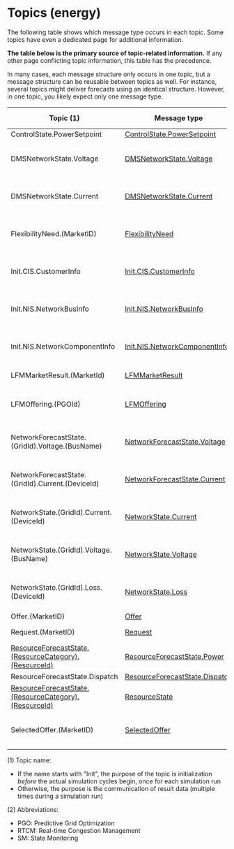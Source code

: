 # Topics (energy)

The following table shows which message type occurs in each topic. Some topics have even a dedicated page for additional information.

**The table below is the primary source of topic-related information.** If any other page conflicting topic information, this table has the precedence.

In many cases, each message structure only occurs in one topic, but a message structure can be reusable between topics as well. For instance, several topics might deliver forecasts using an identical structure. However, in one topic, you likely expect only one message type.

| Topic (1) | Message type | Publisher(s); see (2) | Subscriber(s); see (2) |
|-|-|-|-|
| ControlState.PowerSetpoint | [ControlState.PowerSetpoint](energy_msg-controlstate-powersetpoint.md)| [Controller](energy_controller.md) | [Storage](energy_storage.md) |
| DMSNetworkState.Voltage | [DMSNetworkState.Voltage](energy_msg-dmsnetworkstatus-voltage.md) | [Distribution management system (DMS)](energy_distribution-management-system-dms.md) - SM | [Distribution management system (DMS)](energy_distribution-management-system-dms.md) - RTCM |
| DMSNetworkState.Current | [DMSNetworkState.Current](energy_msg-dmsnetworkstatus-current.md) | [Distribution management system (DMS)](energy_distribution-management-system-dms.md) - SM | [Distribution management system (DMS)](energy_distribution-management-system-dms.md) - RTCM |
| FlexibilityNeed.(MarketID) | [FlexibilityNeed](energy_msg-flexibilityneed.md) | [Distribution management system (DMS)](energy_distribution-management-system-dms.md) - PGO | [Procem-LFM](energy_procem-lfm.md) |
| Init.CIS.CustomerInfo | [Init.CIS.CustomerInfo](energy_msg-init-cis-customerinfo.md) | [Grid (DSS)](energy_grid-dss.md) | [Distribution management system (DMS)](energy_distribution-management-system-dms.md) - PGO, SM |
| Init.NIS.NetworkBusInfo | [Init.NIS.NetworkBusInfo](energy_msg-init-nis-networkbusinfo.md) | [Grid (DSS)](energy_grid-dss.md) | [Distribution management system (DMS)](energy_distribution-management-system-dms.md) - PGO, SM |
| Init.NIS.NetworkComponentInfo | [Init.NIS.NetworkComponentInfo](energy_msg-init-nis-networkcomponentinfo.md) | [Grid (DSS)](energy_grid-dss.md) | [Distribution management system (DMS)](energy_distribution-management-system-dms.md) - PGO, SM |
| LFMMarketResult.(MarketId) | [LFMMarketResult](energy_msg-lfmmarketresult.md) | [Procem-LFM](energy_procem-lfm.md) | [Economic Dispatch](energy_economicdispatch.md) |
| LFMOffering.(PGOId) | [LFMOffering](energy_msg-lfmoffering.md) | [Procem-LFM](energy_procem-lfm.md) | [Distribution management system (DMS)](energy_distribution-management-system-dms.md) - PGO |
| NetworkForecastState.(GridId).Voltage.(BusName) | [NetworkForecastState.Voltage](energy_msg-networkforecaststate-voltage.md) | [Grid (DSS)](energy_grid-dss.md) | [Distribution management system (DMS)](energy_distribution-management-system-dms.md) - PGO |
| NetworkForecastState.(GridId).Current.(DeviceId) | [NetworkForecastState.Current](energy_msg-networkforecaststate-current.md) | [Grid (DSS)](energy_grid-dss.md) | [Distribution management system (DMS)](energy_distribution-management-system-dms.md) - PGO |
| NetworkState.(GridId).Current.(DeviceId) | [NetworkState.Current](energy_msg-networkstate-current.md) | [Grid (DSS)](energy_grid-dss.md) | [Distribution management system (DMS)](energy_distribution-management-system-dms.md) - SM |
| NetworkState.(GridId).Voltage.(BusName) | [NetworkState.Voltage](energy_msg-networkstate-voltage.md) | [Grid (DSS)](energy_grid-dss.md) | [Distribution management system (DMS)](energy_distribution-management-system-dms.md) - SM |
| NetworkState.(GridId).Loss.(DeviceId) | [NetworkState.Loss](energy_msg-networkstate-loss.md) | [Grid (DSS)](energy_grid-dss.md) | [Distribution management system (DMS)](energy_distribution-management-system-dms.md) - SM |
| Offer.(MarketID) | [Offer](energy_msg-offer.md) | [Economic Dispatch](energy_economicdispatch.md) | [Procem-LFM](energy_procem-lfm.md) |
| Request.(MarketID) | [Request](energy_msg-request.md) | [Procem-LFM](energy_procem-lfm.md) | [Economic Dispatch](energy_economicdispatch.md) |
| [ResourceForecastState.(ResourceCategory).(ResourceId)](energy_topic-resourceforecaststate.md) | [ResourceForecastState.Power](energy_msg-resourceforecaststate-power.md) | [ResourceForecaster](energy_resourceforecaster.md) | [Economic Dispatch](energy_economicdispatch.md) |
| ResourceForecastState.Dispatch | [ResourceForecastState.Dispatch	](energy_msg-resourceforecaststate-dispatch.md) | [Economic Dispatch](energy_economicdispatch.md) | [Controller](energy_controller.md) |
| [ResourceForecastState.(ResourceCategory).(ResourceId)](energy_topic-resourceforecaststate.md) | [ResourceState](energy_msg-resourcestate.md) | (Resources) | [Grid (DSS)](energy_grid-dss.md) |
| SelectedOffer.(MarketID) | [SelectedOffer](energy_msg-selectedoffer.md) | [Distribution management system (DMS)](energy_distribution-management-system-dms.md) - PGO | [Procem-LFM](energy_procem-lfm.md) |

(1) Topic name:

- If the name starts with "Init", the purpose of the topic is initialization _before_ the actual simulation cycles begin, once for each simulation run
- Otherwise, the purpose is the communication of result data (multiple times during a simulation run)

(2) Abbreviations:

- PGO: Predictive Grid Optimization
- RTCM: Real-time Congestion Management
- SM: State Monitoring
